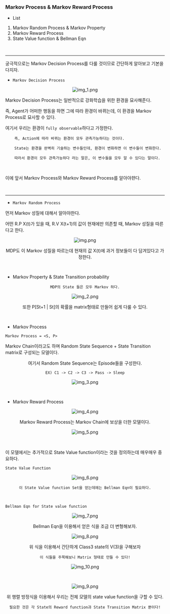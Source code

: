 ### Markov Process & Markov Reward Process

- List

1. Markov Random Process & Markov Property
2. Markov Reward Process
3. State Value function & Bellman Eqn

<br>

---

궁극적으로는 Markov Decision Process를 다룰 것이므로 간단하게 알아보고 기본을 다지자.

- `Markov Decision Process`

<div align="center">

![img_1.png](img_1.png)

</div>

Markov Decision Process는 일반적으로 강화학습을 위한 환경을 묘사해준다. 

즉, Agent가 어떠한 행동을 하면 그에 따라 환경이 바뀌는데, 이 환경을 Markov Process로 묘사할 수 있다.

여기서 우리는 환경이 `fully observable`하다고 가정한다.

        즉, Action에 따라 바뀌는 환경이 모두 관측가능하다는 것이다.

        State는 환경을 완벽히 기술하는 변수들인데, 환경이 변화하면 이 변수들이 변화한다.

        따라서 환경이 모두 관측가능하다 라는 말은, 이 변수들을 모두 알 수 있다는 말이다.

<br>

이에 앞서 Markov Process와 Markov Reward Process를 알아야햔다.

<br>

---

- `Markov Random Process`

먼저 Markov 성질에 대해서 알아야한다.

어떤 R.P X(t)가 있을 때, R.V X(t+1)의 값이 현재에만 의존할 때, Markov 성질을 따른다고 한다.

<div align="center">

![img.png](img.png)

MDP도 이 Markov 성질을 따르는데 현재의 값 X(t)에 과거 정보들이 다 담겨있다고 가정한다. 

</div>

<br>


- Markov Property & State Transition probability 

<div align="center">

`MDP의 State 들은 모두 Markov 하다.`

![img_2.png](img_2.png)

또한 P[St+1 | St]의 확률을 matrix형태로 만들어 쉽게 다룰 수 있다.  

</div>

<br>

- Markov Process

`Markov Process = <S, P>`

Markov Chain이라고도 하며 Random State Sequence + State Transition matrix로 구성되는 모델이다.

<div align="center">

여기서 Random State Sequence는 Episode들을 구성한다.

    EX) C1 -> C2 -> C3 -> Pass -> Sleep

![img_3.png](img_3.png)

</div>

<br>

- Markov Reward Process

<div align="center">

![img_4.png](img_4.png)

Markov Reward Process는 Markov Chain에 보상을 더한 모델이다.

![img_5.png](img_5.png)

</div>

<br>

이 모델에서는 추가적으로 State Value function이라는 것을 정의하는데 매우매우 중요하다.

`State Value Function`

<div align="center">

![img_6.png](img_6.png)

    이 State Value function Set을 얻는데에는 Bellman Eqn이 필요하다.

</div>

<br>

`Bellman Eqn for State value function`

<div align="center">

![img_7.png](img_7.png)

Bellman Eqn을 이용해서 얻은 식을 조금 더 변형해보자.

![img_8.png](img_8.png)

위 식을 이용해서 간단하게 Class3 state의 V(3)을 구해보자

    이 식들을 주목해보니 Matrix 형태로 만들 수 있다!

![img_10.png](img_10.png)

<br>

![img_9.png](img_9.png)

위 행렬 방정식을 이용해서 우리는 전체 모델의 state value function을 구할 수 있다.

    필요한 것은 각 State의 Reward function과 State Transition Matrix 뿐이다!

</div>



